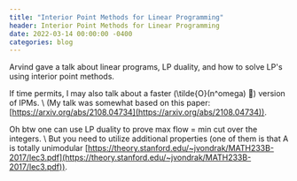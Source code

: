 ```yaml
---
title: "Interior Point Methods for Linear Programming"
header: Interior Point Methods for Linear Programming
date: 2022-03-14 00:00:00 -0400
categories: blog
---
```


Arvind gave a talk about linear programs, LP duality,
and how to solve LP's using interior point methods.

If time permits, I may also talk about a faster
(\tilde{O}(n^omega) 👀) version of IPMs. \\
(My talk was somewhat based on this paper:
[https://arxiv.org/abs/2108.04734](https://arxiv.org/abs/2108.04734)).

Oh btw one can use LP duality to prove max flow = min cut over the integers. \\
But you need to utilize additional properties
(one of them is that A is totally unimodular
[https://theory.stanford.edu/~jvondrak/MATH233B-2017/lec3.pdf](https://theory.stanford.edu/~jvondrak/MATH233B-2017/lec3.pdf)).
